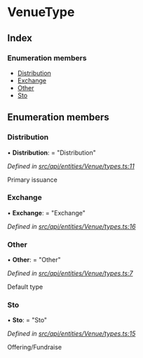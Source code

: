 # VenueType

## Index

### Enumeration members

* [Distribution](venuetype.md#distribution)
* [Exchange](venuetype.md#exchange)
* [Other](venuetype.md#other)
* [Sto](venuetype.md#sto)

## Enumeration members

### Distribution

• **Distribution**: = "Distribution"

_Defined in_ [_src/api/entities/Venue/types.ts:11_](https://github.com/PolymathNetwork/polymesh-sdk/blob/7362b318/src/api/entities/Venue/types.ts#L11)

Primary issuance

### Exchange

• **Exchange**: = "Exchange"

_Defined in_ [_src/api/entities/Venue/types.ts:16_](https://github.com/PolymathNetwork/polymesh-sdk/blob/7362b318/src/api/entities/Venue/types.ts#L16)

### Other

• **Other**: = "Other"

_Defined in_ [_src/api/entities/Venue/types.ts:7_](https://github.com/PolymathNetwork/polymesh-sdk/blob/7362b318/src/api/entities/Venue/types.ts#L7)

Default type

### Sto

• **Sto**: = "Sto"

_Defined in_ [_src/api/entities/Venue/types.ts:15_](https://github.com/PolymathNetwork/polymesh-sdk/blob/7362b318/src/api/entities/Venue/types.ts#L15)

Offering/Fundraise

